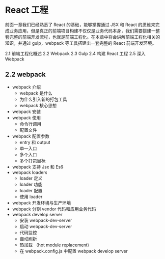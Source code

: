# React 工程

前面一章我们已经熟悉了 React 的基础，能够掌握通过 JSX 和 React 的思维来完成业务应用，但是真正的前端项目构建不仅仅是业务代码本身，我们需要搭建一整套完整的前端开发流程，也就是前端工程化。在本章中将会讲解前端工程化相关的知识，并通过 gulp，webpack 等工具搭建出一套完整的 React 前端开发环境。

2.1 前端工程化概述
2.2 Webpack 
2.3 Gulp 
2.4 构建 React 工程
2.5 深入 Webpack

## 2.2 webpack
- webpack 介绍
    - webpack 是什么
    - 为什么引入新的打包工具
    - webpack 核心思想
- webpack 安装
- webpack 使用
    - 命令行调用
    - 配置文件
- webpack 配置参数
    - entry 和 output
    - 单一入口
    - 多个入口
    - 多个打包目标
- webpack 支持 Jsx 和 Es6
- webpack loaders
    - loader 定义
    - loader 功能
    - loader 配置
    - 使用 loader
- webpack 开发环境与生产环境
- webpack 分割 vendor 代码和应用业务代码
- webpack develop server
    - 安装 webpack-dev-server
    - 启动 webpack-dev-server
    - 代码监控
    - 自动刷新
    - 热加载 （hot module replacement)
    - 在 webpack.config.js 中配置 webpack develop server 
